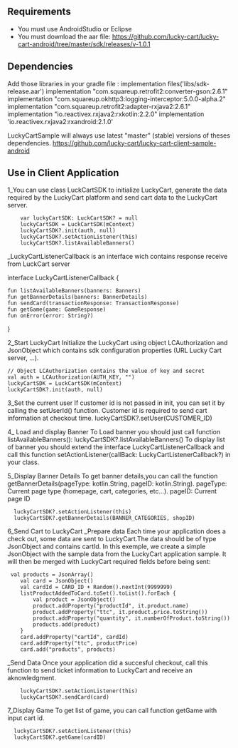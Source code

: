 ## Requirements
- You must use AndroidStudio or Eclipse
- You must download the aar file: https://github.com/lucky-cart/lucky-cart-android/tree/master/sdk/releases/v-1.0.1

## Dependencies
Add those libraries in your gradle file :
implementation files('libs/sdk-release.aar')
implementation "com.squareup.retrofit2:converter-gson:2.6.1"
implementation "com.squareup.okhttp3:logging-interceptor:5.0.0-alpha.2"
implementation "com.squareup.retrofit2:adapter-rxjava2:2.6.1"
implementation "io.reactivex.rxjava2:rxkotlin:2.2.0"
implementation 'io.reactivex.rxjava2:rxandroid:2.1.0'

LuckyCartSample will always use latest "master" (stable) versions of theses dependencies.
https://github.com/lucky-cart/lucky-cart-client-sample-android

## Use in Client Application
1_You can use class LuckCartSDK to initialize LuckyCart, generate the data required by the LuckyCart platform and send cart data to the LuckyCart server.

        var luckyCartSDK: LuckCartSDK? = null
        luckyCartSDK = LuckCartSDK(mContext)
        luckyCartSDK?.init(auth, null)
        luckyCartSDK?.setActionListener(this)
        luckyCartSDK?.listAvailableBanners()

        
_LuckyCartListenerCallback is an interface wich contains response receive from LuckCart server 

interface LuckyCartListenerCallback {
    
    fun listAvailableBanners(banners: Banners)
    fun getBannerDetails(banners: BannerDetails)
    fun sendCard(transactionResponse: TransactionResponse)
    fun getGame(game: GameResponse)
    fun onError(error: String?)

}         

        
2_Start LuckyCart
Initialize the LuckyCart using object LCAuthorization and JsonObject which contains sdk configuration properties (URL Lucky Cart server, ...).
    
    // Object LCAuthorization contains the value of key and secret
    val auth = LCAuthorization(AUTH_KEY, "")
    luckyCartSDK = LuckCartSDK(mContext)
    luckyCartSDK?.init(auth, null)
   
    
3_Set the current user
If customer id is not passed in init, you can set it by calling the setUserId() function. Customer id is required to send cart information at checkout time.
    luckyCartSDK?.setUser(CUSTOMER_ID)
       
4_ Load and display Banner 
To Load banner you should just call function listAvailableBanners():
luckyCartSDK?.listAvailableBanners()
To display list of banner you should extend the interface LuckyCartListenerCallback and call this function setActionListener(callBack: LuckyCartListenerCallback?) in your class.
     

5_Display Banner Details
To get banner details,you can call the function getBannerDetails(pageType: kotlin.String, pageID: kotlin.String).
pageType: Current page type (homepage, cart, categories, etc...).
pageID: Current page ID
       
      luckyCartSDK?.setActionListener(this)
      luckyCartSDK?.getBannerDetails(BANNER_CATEGORIES, shopID)

6_Send Cart to LuckyCart
_Prepare data 
Each time your application does a check out, some data are sent to LuckyCart.The data should be of type JsonObject and contains cartId.
In this exemple, we create a simple JsonObject with the sample data from the LuckyCart application sample. It will then be merged with LuckyCart required fields before being sent:

     val products = JsonArray()
        val card = JsonObject()
        val cardId = CARD_ID + Random().nextInt(9999999)
        listProductAddedToCard.toSet().toList().forEach {
            val product = JsonObject()
            product.addProperty("productId", it.product.name)
            product.addProperty("ttc", it.product.price.toString())
            product.addProperty("quantity", it.numberOfProduct.toString())
            products.add(product)
        }
        card.addProperty("cartId", cardId)
        card.addProperty("ttc", productPrice)
        card.add("products", products)             
_Send Data
Once your application did a succesful checkout, call this function to send ticket information to LuckyCart and receive an aknowledgment.

        luckyCartSDK?.setActionListener(this)
        luckyCartSDK?.sendCard(card)
        
7_Display Game
To get list of game, you can call function getGame with input cart id.

      luckyCartSDK?.setActionListener(this)
      luckyCartSDK?.getGame(cardID)
      
